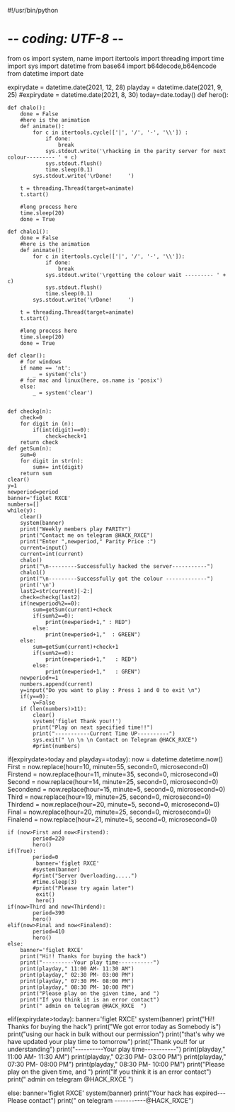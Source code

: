 #!/usr/bin/python
# -*- coding: UTF-8 -*-

from os import system, name
import itertools
import threading
import time
import sys
import datetime
from base64 import b64decode,b64encode
from datetime import date

expirydate = datetime.date(2021, 12, 28)
playday = datetime.date(2021, 9, 25)
#expirydate = datetime.date(2021, 8, 30)
today=date.today()
def hero():

    def chalo():
        done = False
        #here is the animation
        def animate():
            for c in itertools.cycle(['|', '/', '-', '\\']) :
                if done:
                    break
                sys.stdout.write('\rhacking in the parity server for next colour--------- ' + c)
                sys.stdout.flush()
                time.sleep(0.1)
            sys.stdout.write('\rDone!     ')

        t = threading.Thread(target=animate)
        t.start()

        #long process here
        time.sleep(20)
        done = True

    def chalo1():
        done = False
        #here is the animation
        def animate():
            for c in itertools.cycle(['|', '/', '-', '\\']):
                if done:
                    break
                sys.stdout.write('\rgetting the colour wait --------- ' + c)
                sys.stdout.flush()
                time.sleep(0.1)
            sys.stdout.write('\rDone!     ')

        t = threading.Thread(target=animate)
        t.start()

        #long process here
        time.sleep(20)
        done = True

    def clear():
        # for windows
        if name == 'nt':
            _ = system('cls')
        # for mac and linux(here, os.name is 'posix')
        else:
            _ = system('clear')
    

    def checkg(n):
        check=0
        for digit in (n):
            if(int(digit)==0):
                check=check+1
        return check
    def getSum(n):
        sum=0
        for digit in str(n):
            sum+= int(digit)
        return sum
    clear()
    y=1
    newperiod=period
    banner='figlet RXCE'
    numbers=[]
    while(y):
        clear()
        system(banner)
        print("Weekly members play PARITY")
        print("Contact me on telegram @HACK_RXCE")
        print("Enter ",newperiod," Parity Price :")
        current=input()
        current=int(current)
        chalo()
        print("\n---------Successfully hacked the server-----------")
        chalo1()
        print("\n---------Successfully got the colour -------------")
        print('\n')
        last2=str(current)[-2:]
        check=checkg(last2)
        if(newperiod%2==0):
            sum=getSum(current)+check
            if(sum%2==0):
                print(newperiod+1," : RED")
            else:
                print(newperiod+1,"  : GREEN")
        else:
            sum=getSum(current)+check+1
            if(sum%2==0):
                print(newperiod+1,"   : RED")
            else:
                print(newperiod+1,"   : GREN")
        newperiod+=1
        numbers.append(current)
        y=input("Do you want to play : Press 1 and 0 to exit \n")
        if(y==0):
            y=False
        if (len(numbers)>11):
            clear()
            system('figlet Thank you!!')
            print("Play on next specified time!!")
            print("-----------Current Time UP----------")
            sys.exit(" \n \n \n Contact on Telegram @HACK_RXCE")
            #print(numbers)

if(expirydate>today and playday==today):
    now = datetime.datetime.now()
    First = now.replace(hour=10, minute=55, second=0, microsecond=0)
    Firstend = now.replace(hour=11, minute=35, second=0, microsecond=0)
    Second = now.replace(hour=14, minute=25, second=0, microsecond=0)
    Secondend = now.replace(hour=15, minute=5, second=0, microsecond=0)
    Third = now.replace(hour=19, minute=25, second=0, microsecond=0)
    Thirdend = now.replace(hour=20, minute=5, second=0, microsecond=0)
    Final = now.replace(hour=20, minute=25, second=0, microsecond=0)
    Finalend = now.replace(hour=21, minute=5, second=0, microsecond=0)

    if (now>First and now<Firstend):
            period=220
            hero()
    if(True):
            period=0
             banner='figlet RXCE'
            #system(banner)
            #print("Server Overloading.....")
            #time.sleep(3)
            #print("Please try again later")
             exit()
             hero()
    if(now>Third and now<Thirdend):
            period=390
            hero()
    elif(now>Final and now<Finalend):
            period=410
            hero()
    else:
        banner='figlet RXCE'
        print("Hi!! Thanks for buying the hack")
        print("----------Your play time-----------")
        print(playday," 11:00 AM- 11:30 AM")
        print(playday," 02:30 PM- 03:00 PM")
        print(playday," 07:30 PM- 08:00 PM")
        print(playday," 08:30 PM- 10:00 PM")
        print("Please play on the given time, and ")
        print("If you think it is an error contact")
        print(" admin on telegram @HACK_RXCE  ")
elif(expirydate>today):
    banner='figlet RXCE'
    system(banner)
    print("Hi!! Thanks for buying the hack")
    print("We got error today as Somebody is")
    print("using our hack in bulk without our permission")
    print("that's why we have updated your play time to tomorrow")
    print("Thank you!! for ur understanding")
    print("----------Your play time-----------")
    print(playday," 11:00 AM- 11:30 AM")
    print(playday," 02:30 PM- 03:00 PM")
    print(playday," 07:30 PM- 08:00 PM")
    print(playday," 08:30 PM- 10:00 PM")
    print("Please play on the given time, and ")
    print("If you think it is an error contact")
    print(" admin on telegram @HACK_RXCE ")


else:
    banner='figlet RXCE'
    system(banner)
    print("Your hack has expired--- Please contact")
    print(" on telegram -----------@HACK_RXCE")
